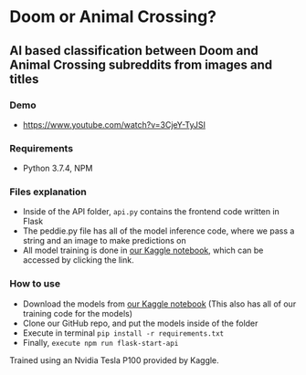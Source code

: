 # Doom or Animal Crossing?

## AI based classification between Doom and Animal Crossing subreddits from images and titles

### Demo
- https://www.youtube.com/watch?v=3CjeY-TyJSI

### Requirements
- Python 3.7.4, NPM

### Files explanation
- Inside of the API folder, `api.py` contains the frontend code written in Flask
- The peddie.py file has all of the model inference code, where we pass a string and an image to make predictions on
- All model training is done in [our Kaggle notebook](https://devpost.com/software/animal-crossing-or-doom-this-ai-will-tell-you?ref_content=user-portfolio&ref_feature=in_progress), which can be accessed by clicking the link.

### How to use
- Download the models from [our Kaggle notebook](https://devpost.com/software/animal-crossing-or-doom-this-ai-will-tell-you?ref_content=user-portfolio&ref_feature=in_progress) (This also has all of our training code for the models)
- Clone our GitHub repo, and put the models inside of the folder
- Execute in terminal `pip install -r requirements.txt`
- Finally, `execute npm run flask-start-api`

Trained using an Nvidia Tesla P100 provided by Kaggle.
